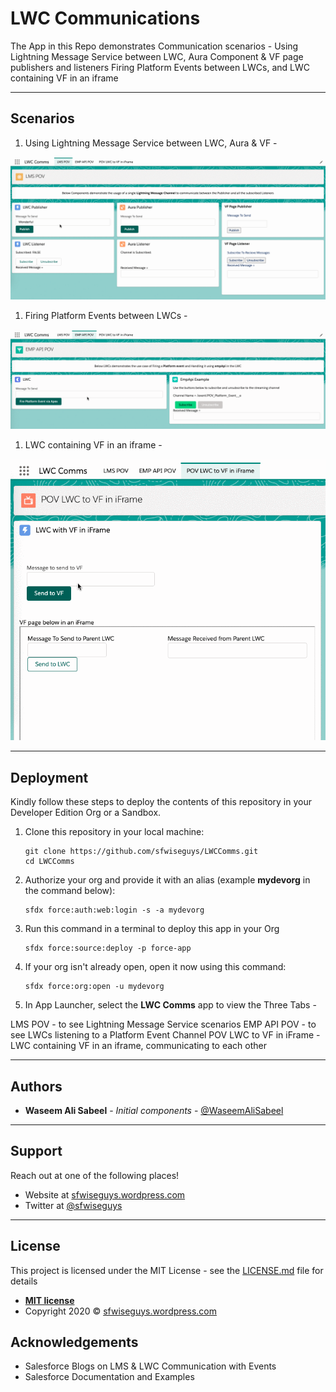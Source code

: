 # LWC Communications
The App in this Repo demonstrates Communication scenarios  - 
Using Lightning Message Service between LWC, Aura Component & VF page publishers and listeners
Firing Platform Events between LWCs, and
LWC containing VF in an iframe

---

## Scenarios

1. Using Lightning Message Service between LWC, Aura & VF - 

![](LMS-GIF.gif)

1. Firing Platform Events between LWCs - 

![](EMP-API-GIF.gif)

1. LWC containing VF in an iframe - 

![](VFiFrame-GIF.gif)

---

## Deployment
Kindly follow these steps to deploy the contents of this repository in your Developer Edition Org or a Sandbox.

1. Clone this repository in your local machine:

    ```
    git clone https://github.com/sfwiseguys/LWCComms.git
    cd LWCComms
    ```

1. Authorize your org and provide it with an alias (example **mydevorg** in the command below):

    ```
    sfdx force:auth:web:login -s -a mydevorg
    ```

1. Run this command in a terminal to deploy this app in your Org

    ```
    sfdx force:source:deploy -p force-app
    ```

1. If your org isn't already open, open it now using this command:

    ```
    sfdx force:org:open -u mydevorg
    ```

1. In App Launcher, select the **LWC Comms** app to view the Three Tabs - 

LMS POV - to see Lightning Message Service scenarios
EMP API POV - to see LWCs listening to a Platform Event Channel
POV LWC to VF in iFrame - LWC containing VF in an iframe, communicating to each other

---

## Authors

* **Waseem Ali Sabeel** - *Initial components* - [@WaseemAliSabeel](https://github.com/WaseemAliSabeel)

---

## Support

Reach out at one of the following places!

- Website at [sfwiseguys.wordpress.com](https://sfwiseguys.wordpress.com)
- Twitter at [@sfwiseguys](https://twitter.com/sfwiseguys)

---

## License

This project is licensed under the MIT License - see the [LICENSE.md](LICENSE.md) file for details

- **[MIT license](http://opensource.org/licenses/mit-license.php)**
- Copyright 2020 © [sfwiseguys.wordpress.com](https://sfwiseguys.wordpress.com)

## Acknowledgements

* Salesforce Blogs on LMS & LWC Communication with Events
* Salesforce Documentation and Examples

